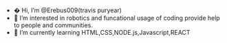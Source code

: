 - � Hi, I’m @Erebus009(travis puryear)
- 👀 I’m interested in robotics and funcational usage of coding provide help to people and communities. 
- 🌱 I’m currently learning HTML,CSS,NODE.js,Javascript,REACT 


<!---
Erebus009/Erebus009 is a ✨ special ✨ repository because its `README.md` (this file) appears on your GitHub profile.
You can click the Preview link to take a look at your changes.
--->
